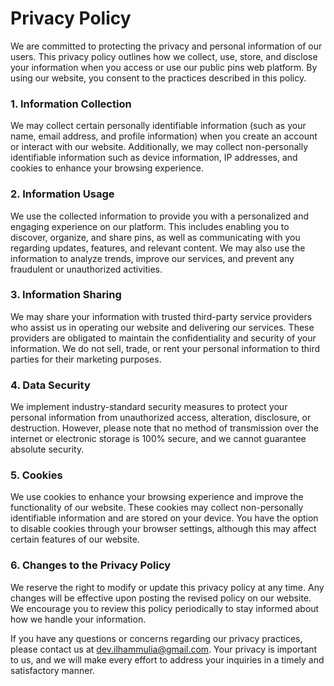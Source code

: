 # Privacy Policy

We are committed to protecting the privacy and personal information of our users. This privacy policy outlines how we collect, use, store, and disclose your information when you access or use our public pins web platform. By using our website, you consent to the practices described in this policy.

### 1. Information Collection

We may collect certain personally identifiable information (such as your name, email address, and profile information) when you create an account or interact with our website. Additionally, we may collect non-personally identifiable information such as device information, IP addresses, and cookies to enhance your browsing experience.

### 2. Information Usage

We use the collected information to provide you with a personalized and engaging experience on our platform. This includes enabling you to discover, organize, and share pins, as well as communicating with you regarding updates, features, and relevant content. We may also use the information to analyze trends, improve our services, and prevent any fraudulent or unauthorized activities.

### 3. Information Sharing

We may share your information with trusted third-party service providers who assist us in operating our website and delivering our services. These providers are obligated to maintain the confidentiality and security of your information. We do not sell, trade, or rent your personal information to third parties for their marketing purposes.

### 4. Data Security

We implement industry-standard security measures to protect your personal information from unauthorized access, alteration, disclosure, or destruction. However, please note that no method of transmission over the internet or electronic storage is 100% secure, and we cannot guarantee absolute security.

### 5. Cookies

We use cookies to enhance your browsing experience and improve the functionality of our website. These cookies may collect non-personally identifiable information and are stored on your device. You have the option to disable cookies through your browser settings, although this may affect certain features of our website.

### 6. Changes to the Privacy Policy

We reserve the right to modify or update this privacy policy at any time. Any changes will be effective upon posting the revised policy on our website. We encourage you to review this policy periodically to stay informed about how we handle your information.

If you have any questions or concerns regarding our privacy practices, please contact us at dev.ilhammulia@gmail.com. Your privacy is important to us, and we will make every effort to address your inquiries in a timely and satisfactory manner.
